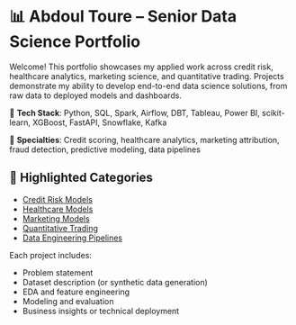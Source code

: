# 📊 Abdoul Toure – Senior Data Science Portfolio

Welcome! This portfolio showcases my applied work across credit risk, healthcare analytics, marketing science, and quantitative trading. 
Projects demonstrate my ability to develop end-to-end data science solutions, from raw data to deployed models and dashboards.

🔧 **Tech Stack**: Python, SQL, Spark, Airflow, DBT, Tableau, Power BI, scikit-learn, XGBoost, FastAPI, Snowflake, Kafka  

📍 **Specialties**: Credit scoring, healthcare analytics, marketing attribution, fraud detection, predictive modeling, data pipelines

## 🚀 Highlighted Categories
- [Credit Risk Models](https://github.com/Kaisersose6/AbdoulT_DSPortfolio/tree/78b11aacdea4b466effd9a77b6614974b512bac4/Credit%20Risk%20Modeling%20Projects)
- [Healthcare Models](./healthcare-models/)
- [Marketing Models](./marketing-models/)
- [Quantitative Trading](./trading-models/)
- [Data Engineering Pipelines](./data-engineering/)

Each project includes:
- Problem statement
- Dataset description (or synthetic data generation)
- EDA and feature engineering
- Modeling and evaluation
- Business insights or technical deployment
